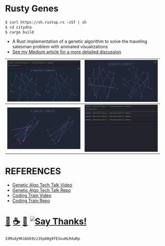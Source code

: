 # Rusty Genes
```
$ curl https://sh.rustup.rs -sSf | sh
$ cd citydna
$ cargo build

```
- A Rust implementation of a genetic algorithm to solve the traveling salesman problem with animated visualizations
- [See my Medium article for a more detailed discussion](https://medium.com/@mithi/genetic-algorithms-in-rust-for-autonomous-agents-an-introduction-ac182de32aee)


| ![](./docs/gif/simA.gif)      | ![](./docs/gif/simB.gif)      |
| ----------------------------- |:-------------------------------:|
| ![](./docs/gif/simC.gif)      | ![](./docs/gif/sim0.gif)        |

# REFERENCES
- [Genetic Algo Tech Talk Video](https://youtu.be/XP8R0yzAbdo?t=4m14s)
- [Genetic Algo Tech Talk Repo](https://github.com/ptrkkim/Genetic-Algo-Tech-Talk/blob/master/public/js/Population.js)
- [Coding Train Video](https://www.youtube.com/watch?v=hnxn6DtLYcY)
- [Coding Train Repo](https://github.com/shiffman/NOC-S17-2-Intelligence-Learning/blob/master/week2-evolution/03_TSP_GA_crossover/dna.js)


# [🐳](https://mithi.github.io/deep-blueberry) [☕️](https://ko-fi.com/minimithi) [🧧](https://www.paypal.me/minimithi) [![Say Thanks!](https://img.shields.io/badge/Say%20Thanks-!-1EAEDB.svg)](https://saythanks.io/to/mithi)
```
33Mudy961bUk9zz35p68g9fE3uuHLRduRp
```

